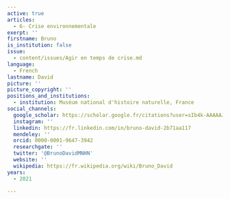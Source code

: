 ```yaml
---
active: true
articles:
  - 6- Crise environnementale
exerpt: ''
firstname: Bruno
is_institution: false
issue:
  - content/issues/Agir en temps de crise.md
language:
  - French
lastname: David
picture: ''
picture_copyright: ''
positions_and_institutions:
  - institution: Muséum national d'histoire naturelle, France
social_channels:
  google_scholar: https://scholar.google.fr/citations?user=sIb4k-AAAAAJ&hl=fr
  instagram: ''
  linkedin: https://fr.linkedin.com/in/bruno-david-2b71aa117
  mendeley: ''
  orcid: 0000-0001-9647-3942
  researchgate: ''
  twitter: '@BrunoDavidMNHN'
  website: ''
  wikipedia: https://fr.wikipedia.org/wiki/Bruno_David
years:
  - 2021

---
```

